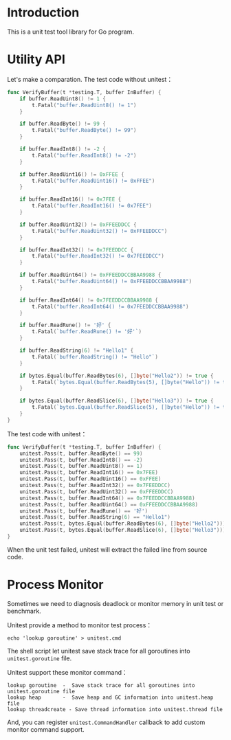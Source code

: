 Introduction
============

This is a unit test tool library for Go program.

Utility API
===========

Let's make a comparation. The test code without unitest：

```go
func VerifyBuffer(t *testing.T, buffer InBuffer) {
	if buffer.ReadUint8() != 1 {
		t.Fatal("buffer.ReadUint8() != 1")
	}

	if buffer.ReadByte() != 99 {
		t.Fatal("buffer.ReadByte() != 99")
	}

	if buffer.ReadInt8() != -2 {
		t.Fatal("buffer.ReadInt8() != -2")
	}

	if buffer.ReadUint16() != 0xFFEE {
		t.Fatal("buffer.ReadUint16() != 0xFFEE")
	}

	if buffer.ReadInt16() != 0x7FEE {
		t.Fatal("buffer.ReadInt16() != 0x7FEE")
	}

	if buffer.ReadUint32() != 0xFFEEDDCC {
		t.Fatal("buffer.ReadUint32() != 0xFFEEDDCC")
	}

	if buffer.ReadInt32() != 0x7FEEDDCC {
		t.Fatal("buffer.ReadInt32() != 0x7FEEDDCC")
	}

	if buffer.ReadUint64() != 0xFFEEDDCCBBAA9988 {
		t.Fatal("buffer.ReadUint64() != 0xFFEEDDCCBBAA9988")
	}

	if buffer.ReadInt64() != 0x7FEEDDCCBBAA9988 {
		t.Fatal("buffer.ReadInt64() != 0x7FEEDDCCBBAA9988")
	}

	if buffer.ReadRune() != '好' {
		t.Fatal(`buffer.ReadRune() != '好'`)
	}

	if buffer.ReadString(6) != "Hello1" {
		t.Fatal(`buffer.ReadString() != "Hello"`)
	}

	if bytes.Equal(buffer.ReadBytes(6), []byte("Hello2")) != true {
		t.Fatal(`bytes.Equal(buffer.ReadBytes(5), []byte("Hello")) != true`)
	}

	if bytes.Equal(buffer.ReadSlice(6), []byte("Hello3")) != true {
		t.Fatal(`bytes.Equal(buffer.ReadSlice(5), []byte("Hello")) != true`)
	}
}
```

The test code with unitest：

```go
func VerifyBuffer(t *testing.T, buffer InBuffer) {
	unitest.Pass(t, buffer.ReadByte() == 99)
	unitest.Pass(t, buffer.ReadInt8() == -2)
	unitest.Pass(t, buffer.ReadUint8() == 1)
	unitest.Pass(t, buffer.ReadInt16() == 0x7FEE)
	unitest.Pass(t, buffer.ReadUint16() == 0xFFEE)
	unitest.Pass(t, buffer.ReadInt32() == 0x7FEEDDCC)
	unitest.Pass(t, buffer.ReadUint32() == 0xFFEEDDCC)
	unitest.Pass(t, buffer.ReadInt64() == 0x7FEEDDCCBBAA9988)
	unitest.Pass(t, buffer.ReadUint64() == 0xFFEEDDCCBBAA9988)
	unitest.Pass(t, buffer.ReadRune() == '好')
	unitest.Pass(t, buffer.ReadString(6) == "Hello1")
	unitest.Pass(t, bytes.Equal(buffer.ReadBytes(6), []byte("Hello2")))
	unitest.Pass(t, bytes.Equal(buffer.ReadSlice(6), []byte("Hello3")))
}
```

When the unit test failed, unitest will extract the failed line from source code.

Process Monitor
===============

Sometimes we need to diagnosis deadlock or monitor memory in unit test or benchmark.

Unitest provide a method to monitor test process：

```shell
echo 'lookup goroutine' > unitest.cmd
```

The shell script let unitest save stack trace for all goroutines into `unitest.goroutine` file.

Unitest support these monitor command：

```
lookup goroutine  -  Save stack trace for all goroutines into unitest.goroutine file
lookup heap       -  Save heap and GC information into unitest.heap file
lookup threadcreate - Save thread information into unitest.thread file
```

And, you can register `unitest.CommandHandler` callback to add custom monitor command support.
